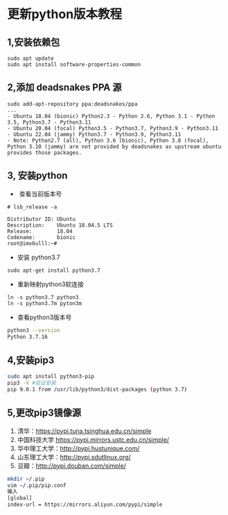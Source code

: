 # 更新python版本教程



## 1,安装依赖包

```
sudo apt update
sudo apt install software-properties-common
```

## 2,添加 deadsnakes PPA 源

```
sudo add-apt-repository ppa:deadsnakes/ppa
...
- Ubuntu 18.04 (bionic) Python2.3 - Python 2.6, Python 3.1 - Python 3.5, Python3.7 - Python3.11
- Ubuntu 20.04 (focal) Python3.5 - Python3.7, Python3.9 - Python3.11
- Ubuntu 22.04 (jammy) Python3.7 - Python3.9, Python3.11
- Note: Python2.7 (all), Python 3.6 (bionic), Python 3.8 (focal), Python 3.10 (jammy) are not provided by deadsnakes as upstream ubuntu provides those packages.
```

## 3, 安装python

- ​	查看当前版本号

```
# lsb_release -a

Distributor ID: Ubuntu
Description:    Ubuntu 18.04.5 LTS
Release:        18.04
Codename:       bionic
root@imx6ulll:~#
```

- 安装 python3.7

```
sudo apt-get install python3.7
```

- 重新映射python3软连接

```
ln -s python3.7 python3
ln -s python3.7m pyton3m
```

- 查看python3版本号 

```bash
python3 --version
Python 3.7.16
```



## 4,安装pip3

```bash
sudo apt install python3-pip
pip3 -V #验证安装
pip 9.0.1 from /usr/lib/python3/dist-packages (python 3.7)
```

## 5,更改pip3镜像源

1. 清华：https://pypi.tuna.tsinghua.edu.cn/simple
2.   中国科技大学 https://pypi.mirrors.ustc.edu.cn/simple/
3.   华中理工大学：http://pypi.hustunique.com/
4.   山东理工大学：http://pypi.sdutlinux.org/
5.   豆瓣：http://pypi.douban.com/simple/

```bash
mkdir ~/.pip
vim ~/.pip/pip.conf
输入
[global]
index-url = https://mirrors.aliyun.com/pypi/simple
```

